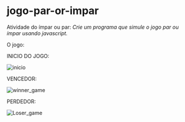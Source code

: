 # jogo-par-or-impar

Atividade do ímpar ou par:
*Crie um programa que simule o jogo par ou ímpar usando javascript.*

O jogo:

INICIO DO JOGO:


![inicio](https://user-images.githubusercontent.com/100806678/202864045-57813e5c-ccd7-43e6-bf0d-32f4962d4bdc.PNG)

VENCEDOR:


![winner_game](https://user-images.githubusercontent.com/100806678/202864070-49848c21-0da1-48b2-a6c1-583ed8e97fc6.PNG)

PERDEDOR:


![Loser_game](https://user-images.githubusercontent.com/100806678/202864090-cb061776-7cca-49d9-90b8-629de404a1a6.PNG)
